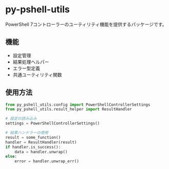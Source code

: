 # py-pshell-utils

PowerShell 7コントローラーのユーティリティ機能を提供するパッケージです。

## 機能

- 設定管理
- 結果処理ヘルパー
- エラー型定義
- 共通ユーティリティ関数

## 使用方法

```python
from py_pshell_utils.config import PowerShellControllerSettings
from py_pshell_utils.result_helper import ResultHandler

# 設定の読み込み
settings = PowerShellControllerSettings()

# 結果ハンドラーの使用
result = some_function()
handler = ResultHandler(result)
if handler.is_success():
    data = handler.unwrap()
else:
    error = handler.unwrap_err()
``` 